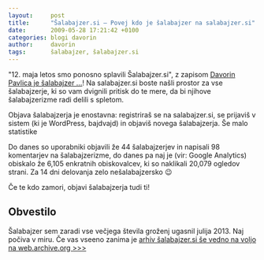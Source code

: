 ```yaml
---
layout:     post
title:      "Šalabajzer.si – Povej kdo je šalabajzer na salabajzer.si"
date:       2009-05-28 17:21:42 +0100
categories: blogi davorin
author:		davorin
tags:		šalabajzer, šalabajzer.si
---
```


"12. maja letos smo ponosno splavili Šalabajzer.si", z zapisom [Davorin Pavlica je šalabajzer …](https://web.archive.org/web/20160914015705/http://salabajzer.si/2009/05/12/davorin-pavlica-je-salabajzer/)! Na salabajzer.si boste našli prostor za vse šalabajzerje, ki so vam dvignili pritisk do te mere, da bi njihove šalabajzerizme radi delili s spletom.

Objava šalabajzerja je enostavna: registriraš se na salabajzer.si, se prijaviš v sistem (ki je WordPress, bajdvajd) in objaviš novega šalabajzerja.
Še malo statistike

Do danes so uporabniki objavili že 44 šalabajzerjev in napisali 98 komentarjev na šalabajzerizme, do danes pa naj je (vir: Google Analytics) obiskalo že 6,105 enkratnih obiskovalcev, ki so naklikali 20,079 ogledov strani. Za 14 dni delovanja zelo nešalabajzersko 😉

Če te kdo zamori, objavi šalabajzerja tudi ti!

## Obvestilo

Šalabajzer sem zaradi vse večjega števila groženj ugasnil julija 2013. Naj počiva v miru. Če vas vseeno zanima je [arhiv šalabajzer.si še vedno na voljo na web.archive.org >>>](https://web.archive.org/web/20120626110513/http://salabajzer.si:80/)